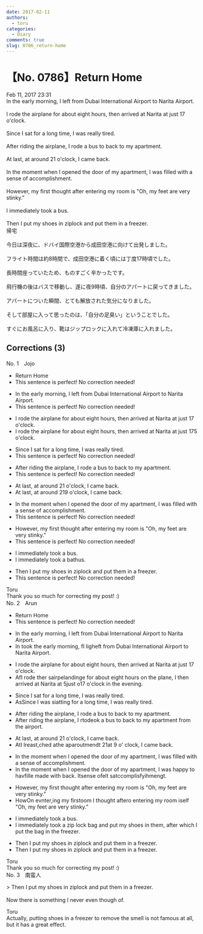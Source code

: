 ```yaml
---
date: 2017-02-11
authors:
  - toru
categories:
  - Diary
comments: true
slug: 0786_return-home
---
```


# 【No. 0786】Return Home
<div class="date">Feb 11, 2017 23:31</div>
<div id="post"><div id="body_show_ori">
In the early morning, I left from Dubai International Airport to Narita Airport.<br/><br/>I rode the airplane for about eight hours, then arrived at Narita at just 17 o'clock.<br/><br/>Since I sat for a long time, I was really tired.<br/><br/>After riding the airplane, I rode a bus to back to my apartment.<br/><br/>At last, at around 21 o'clock, I came back.<br/><br/>In the moment when I opened the door of my apartment, I was filled with a sense of accomplishment.<br/><br/>However, my first thought after entering my room is "Oh, my feet are very stinky."<br/><br/>I immediately took a bus.<br/><br/>Then I put my shoes in ziplock and put them in a freezer.
</div></div>

<!-- more -->

<div id="post_ja"><div id="body_show_mo">
帰宅<br/><br/>今日は深夜に、ドバイ国際空港から成田空港に向けて出発しました。<br/><br/>フライト時間は約8時間で、成田空港に着く頃には丁度17時頃でした。<br/><br/>長時間座っていたため、ものすごく辛かったです。<br/><br/>飛行機の後はバスで移動し、遂に夜9時頃、自分のアパートに戻ってきました。<br/><br/>アパートについた瞬間、とても解放された気分になりました。<br/><br/>そして部屋に入って思ったのは、「自分の足臭い」ということでした。<br/><br/>すぐにお風呂に入り、靴はジップロックに入れて冷凍庫に入れました。
</div></div>

## Corrections (3)
<div id="block"><div class="first_name"> No. 1　<span class="just_name">Jojo</span></div><div id="block2">
<ul class="correction_field">
<li class="incorrect">Return Home</li>
<li class="corrected perfect">This sentence is perfect! No correction needed!</li>
</ul>
<ul class="correction_field">
<li class="incorrect">In the early morning, I left from Dubai International Airport to Narita Airport.</li>
<li class="corrected perfect">This sentence is perfect! No correction needed!</li>
</ul>
<ul class="correction_field">
<li class="incorrect">I rode the airplane for about eight hours, then arrived at Narita at just 17 o'clock.</li>
<li class="corrected correct">
I rode the airplane for about eight hours, then arrived at Narita at just <span class="f_gray"><span class="sline">17</span></span><span class="f_red">5</span> o'clock.
</li>
</ul>
<ul class="correction_field">
<li class="incorrect">Since I sat for a long time, I was really tired.</li>
<li class="corrected perfect">This sentence is perfect! No correction needed!</li>
</ul>
<ul class="correction_field">
<li class="incorrect">After riding the airplane, I rode a bus to back to my apartment.</li>
<li class="corrected perfect">This sentence is perfect! No correction needed!</li>
</ul>
<ul class="correction_field">
<li class="incorrect">At last, at around 21 o'clock, I came back.</li>
<li class="corrected correct">
At last, at around <span class="f_gray"><span class="sline">21</span></span><span class="f_red">9</span> o'clock, I came back.
</li>
</ul>
<ul class="correction_field">
<li class="incorrect">In the moment when I opened the door of my apartment, I was filled with a sense of accomplishment.</li>
<li class="corrected perfect">This sentence is perfect! No correction needed!</li>
</ul>
<ul class="correction_field">
<li class="incorrect">However, my first thought after entering my room is "Oh, my feet are very stinky."</li>
<li class="corrected perfect">This sentence is perfect! No correction needed!</li>
</ul>
<ul class="correction_field">
<li class="incorrect">I immediately took a bus.</li>
<li class="corrected correct">
I immediately took a b<span class="f_red">ath</span><span class="f_gray"><span class="sline">us</span></span>.
</li>
</ul>
<ul class="correction_field">
<li class="incorrect">Then I put my shoes in ziplock and put them in a freezer.</li>
<li class="corrected perfect">This sentence is perfect! No correction needed!</li>
</ul>
</div><div class="name"><span class="just_name">Toru</span><br>
Thank you so much for correcting my post! :)
</div>
</div>
<div id="block"><div class="first_name"> No. 2　<span class="just_name">Arun</span></div><div id="block2">
<ul class="correction_field">
<li class="incorrect">Return Home</li>
<li class="corrected perfect">This sentence is perfect! No correction needed!</li>
</ul>
<ul class="correction_field">
<li class="incorrect">In the early morning, I left from Dubai International Airport to Narita Airport.</li>
<li class="corrected correct">
I<span class="f_gray"><span class="sline">n</span></span> t<span class="f_red">ook t</span>he early morning<span class="f_gray"><span class="sline">,</span></span> <span class="f_red">f</span><span class="f_gray"><span class="sline">I </span></span>l<span class="f_red">igh</span><span class="f_gray"><span class="sline">ef</span></span>t from Dubai International Airport to Narita Airport.
</li>
</ul>
<ul class="correction_field">
<li class="incorrect">I rode the airplane for about eight hours, then arrived at Narita at just 17 o'clock.</li>
<li class="corrected correct">
<span class="f_red">Af</span><span class="f_gray"><span class="sline">I rode </span></span>t<span class="f_gray"><span class="sline">h</span></span>e<span class="f_red">r</span> <span class="f_red">s</span><span class="f_gray"><span class="sline">air</span></span>p<span class="f_red">e</span><span class="f_gray"><span class="sline">la</span></span>n<span class="f_red">ding</span><span class="f_gray"><span class="sline">e</span></span> <span class="f_gray"><span class="sline">for </span></span>about eight hours<span class="f_red"> on the plane</span>, <span class="f_red"> I </span>then arrived at Narita at <span class="f_red">5</span><span class="f_gray"><span class="sline">just</span></span> <span class="f_red">o</span><span class="f_gray"><span class="sline">17</span></span> <span class="f_gray"><span class="sline">o'</span></span>clock<span class="f_red"> in the evening</span>.
</li>
</ul>
<ul class="correction_field">
<li class="incorrect">Since I sat for a long time, I was really tired.</li>
<li class="corrected correct">
<span class="f_red">As</span><span class="f_gray"><span class="sline">Since</span></span> I <span class="f_red">wa</span>s<span class="f_red"> si</span><span class="f_gray"><span class="sline">a</span></span>t<span class="f_red">ting</span> for a long time, I was really tired.
</li>
</ul>
<ul class="correction_field">
<li class="incorrect">After riding the airplane, I rode a bus to back to my apartment.</li>
<li class="corrected correct">
<span class="f_gray"><span class="sline">After</span></span> <span class="f_gray"><span class="sline">riding the airplane, </span></span>I <span class="f_gray"><span class="sline">r</span></span><span class="f_red">t</span>o<span class="f_gray"><span class="sline">de</span></span><span class="f_red">ok</span> a bus to back to my apartment<span class="f_red"> from the airport</span>.
</li>
</ul>
<ul class="correction_field">
<li class="incorrect">At last, at around 21 o'clock, I came back.</li>
<li class="corrected correct">
<span class="f_gray"><span class="sline">At</span></span><span class="f_red">I</span> <span class="f_gray"><span class="sline">l</span></span><span class="f_red">re</span>a<span class="f_gray"><span class="sline">st,</span></span><span class="f_red">ched</span> <span class="f_gray"><span class="sline">a</span></span>t<span class="f_red">he</span> a<span class="f_red">pa</span>r<span class="f_gray"><span class="sline">ou</span></span><span class="f_red">tme</span>n<span class="f_gray"><span class="sline">d</span></span><span class="f_red">t</span> <span class="f_gray"><span class="sline">21</span></span><span class="f_red">at</span> <span class="f_red">9 </span>o<span class="f_gray"><span class="sline">'</span></span><span class="f_red"> </span>clock<span class="f_gray"><span class="sline">, I came back</span></span>.
</li>
</ul>
<ul class="correction_field">
<li class="incorrect">In the moment when I opened the door of my apartment, I was filled with a sense of accomplishment.</li>
<li class="corrected correct">
In the moment when I opened the door of my apartment, I was <span class="f_red">happy to hav</span><span class="f_gray"><span class="sline">fill</span></span>e<span class="f_red"> ma</span>d<span class="f_red">e</span> <span class="f_gray"><span class="sline">w</span></span>it<span class="f_gray"><span class="sline">h</span></span> <span class="f_red">b</span>a<span class="f_red">ck.</span> <span class="f_red">It</span><span class="f_gray"><span class="sline">sense</span></span> <span class="f_gray"><span class="sline">o</span></span>f<span class="f_red">elt</span> <span class="f_red">s</span>a<span class="f_red">t</span><span class="f_gray"><span class="sline">ccompl</span></span>is<span class="f_red">fyi</span><span class="f_gray"><span class="sline">hme</span></span>n<span class="f_red">g</span><span class="f_gray"><span class="sline">t</span></span>.
</li>
</ul>
<ul class="correction_field">
<li class="incorrect">However, my first thought after entering my room is "Oh, my feet are very stinky."</li>
<li class="corrected correct">
<span class="f_gray"><span class="sline">How</span></span><span class="f_red">On </span>e<span class="f_gray"><span class="sline">v</span></span><span class="f_red">nt</span>er<span class="f_gray"><span class="sline">,</span></span><span class="f_red">ing</span> my <span class="f_gray"><span class="sline">fi</span></span>r<span class="f_gray"><span class="sline">st</span></span><span class="f_red">oom</span> <span class="f_red">I </span>thought <span class="f_gray"><span class="sline">af</span></span>t<span class="f_gray"><span class="sline">er</span></span><span class="f_red">o</span> <span class="f_gray"><span class="sline">entering </span></span>my <span class="f_gray"><span class="sline">room i</span></span>s<span class="f_red">elf</span> "Oh, my feet are very stinky."
</li>
</ul>
<ul class="correction_field">
<li class="incorrect">I immediately took a bus.</li>
<li class="corrected correct">
I immediately took a <span class="f_red">zip lock </span>b<span class="f_red">ag and p</span>u<span class="f_red">t my </span>s<span class="f_red">hoes in them, after which I put the bag in the freezer</span>.
</li>
</ul>
<ul class="correction_field">
<li class="incorrect">Then I put my shoes in ziplock and put them in a freezer.</li>
<li class="corrected correct">
<span class="f_gray"><span class="sline">Then I put my shoes in ziplock and put them in a freezer.</span></span>
</li>
</ul>
</div><div class="name"><span class="just_name">Toru</span><br>
Thank you so much for correcting my post! :)
</div>
</div>
<div id="block"><div class="first_name"> No. 3　<span class="just_name">南蛮人</span></div><div id="block2">
<p class="comment_small">
 &gt; Then I put my shoes in ziplock and put them in a freezer.
 <br/>
 <br/>
 Now there is something I never even though of.
</p>

</div><div class="name"><span class="just_name">Toru</span><br>
Actually, putting shoes in a freezer to remove the smell is not famous at all, but it has a great effect.
</div>
</div>
